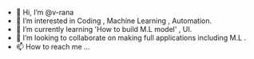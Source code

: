 - 👋 Hi, I’m @v-rana
- 👀 I’m interested in Coding , Machine Learning , Automation.
- 🌱 I’m currently learning 'How to build M.L model' , UI.
- 💞️ I’m looking to collaborate on making full applications including M.L .
- 📫 How to reach me ...

<!---
v-rana/v-rana is a ✨ special ✨ repository because its `README.md` (this file) appears on your GitHub profile.
You can click the Preview link to take a look at your changes.
--->
